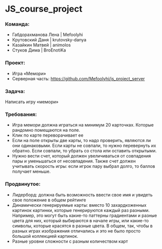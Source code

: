 # JS_course_project
### Команда:
* Габдорахманова Лена  |  Mefoolyhi
* Крутовский Даня      |  krutovsky-danya
* Казайкин Матвей      |  animolos
* Стуков Дима          |  BroEnotiKa

### Проект:
* Игра «Мемори»
* Серверная часть: https://github.com/Mefoolyhi/js_project_server

### Задача: 
Написать игру «мемори»

### Требования:
* Игра мемори должна играться на минимум 20 карточках. Которые рандомно помещаются на поле. 
* Клик по карте переворачивает ее
* Если на поле открыты две карты, то надо проверить, являются ли они одинаковыми. Если карты не совпали, то нужно перевернуть их обратно. Если совпали, то убрать со стола или оставить открытыми. 
* Нужно вести счет, который должен увеличиваться от совпадения пары и уменьшаться от несовпадения. Также счет должен учитывать скорость игры: если игрок пару выбрал долго, то баллов получает меньше. 
 
### Продвинутое:
* Лидерборд: должна быть возможность ввести свое имя и увидеть свое положение в общем рейтинге
* Динамически генерируемые карты: вместо 10 захардкоженных картинок картинки, которые генерируются каждый раз разными. Например, это могут быть какие-то паттерны градиентами и разные цвета для них, который выбираются в начале игры, или какие-то символы, которые красятся в разные цвета. В общем, так, чтобы в разных играх изображения отличались и это не было просто большой коллекцией картинок.
* Разные уровни сложности с разным количеством карт

